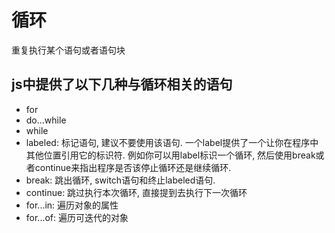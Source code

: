 # 循环
重复执行某个语句或者语句块

## js中提供了以下几种与循环相关的语句
* for
* do...while 
* while
* labeled: 标记语句, 建议不要使用该语句. 一个label提供了一个让你在程序中其他位置引用它的标识符. 例如你可以用label标识一个循环, 然后使用break或者continue来指出程序是否该停止循环还是继续循环. 
* break: 跳出循环, switch语句和终止labeled语句.
* continue: 跳过执行本次循环, 直接提到去执行下一次循环
* for...in: 遍历对象的属性
* for...of: 遍历可迭代的对象